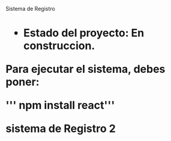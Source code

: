 <hi> Sistema de Registro <h1>

- Estado del proyecto: En construccion.

Para ejecutar el sistema, debes poner:

''' npm install react'''

sistema de Registro 2